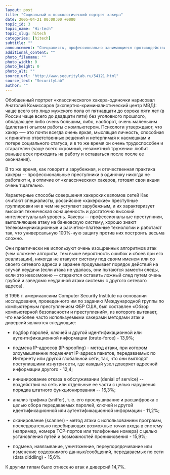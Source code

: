 ```yaml
---
layout: post
title: "Социальный и психологический портрет хакера"
date: 2005-04-21 00:00:00 +0000
topic_id: 3
topic_name: "Hi-tech"
topic_slug: hitech
categories: [hitech]
subtitle: ""
announcement: "Специалисты, профессионально занимающиеся противодействием компьютерным преступлениям, совершаемым с помощью телекоммуникационных сетей, подразделяют злоумышленников на хакеров, преступников и вандалов. «Классические» хакеры, как правило, заинтересованы в самом факте прорыва защиты, а не в получении финансовой выгоды (это некий вызов определенной организации или обществу в целом), в то время, как профессиональные преступники, наоборот, ставят своей целью нанесение финансового ущерба, а вандалы характеризуются целенаправленным гневом в отношении определенной организации или всего общества."
additional_content: ""
photo_filename: ""
photo_width: 0
photo_height: 0
photo_alt: ""
source_url: "http://www.securitylab.ru/54121.html"
source_text: "SecurityLab"
author: ""
---
```

Обобщенный портрет «классического» хакера-одиночки нарисовал Анатолий Комиссаров (экспертно-криминалистический центр МВД): чаще всего это лицо мужского пола от пятнадцати до сорока пяти лет (в России чаще всего до двадцати пяти) без уголовного прошлого, обладающее либо очень большим, либо, наоборот, очень маленьким (дилетант) опытом работы с компьютером. Психологи утверждают, что хакер -&mdash; это почти всегда очень яркая, мыслящая личность, способная к принятию ответственных решений и нетерпимая к насмешкам и потере социального статуса, и в то же время он очень трудоспособен и старателен (чаще всего скромный, незаметный труженик: любит раньше всех приходить на работу и оставаться после после ее окончания).

В то же время, как говорит и зарубежная, и отечественная практика хакеры -- профессиональные преступники в одиночку никогда не работают и, в отличие от «классических» хакеров, готовят свои акции очень тщательно.

Характерные способы совершения хакерских взломов сетей Как считают специалисты, российские «хакерские» преступные группировки ни в чем не уступают зарубежным, и их характеризует высокая техническая оснащенность и достаточно высокий интеллектуальный уровень. Хакеры -- профессиональные преступники, выполняющие атаку на банковскую систему, хорошо знают телекоммуникационные и расчетно-платежные технологии и работают так, что универсальную 100%-ную защиту против них построить весьма сложно.

Они практически не используют очень изощренных алгоритмов атак (чем сложнее алгоритм, тем выше вероятность ошибок и сбоев при его реализации), никогда не атакуют систему под своим именем или со своего сетевого адреса и заранее продумывает порядок действий на случай неудачи (если атака не удалась, они пытаются замести следы, если это невозможно -- стараются оставить ложный след путем очень грубой и заведомо неудачной атаки системы с другого сетевого адреса).

В 1996 г. американским Computer Security Institute на основании исследования, проведенного им по заданию Международной группы по компьютерным преступлениям ФБР США, был составлен «Обзор компьютерной безопасности и преступлений», из которого вытекает, что наиболее часто используемыми хакерами методами атак и диверсий являются следующие:

- подбор паролей, ключей и другой идентификационной или аутентификационной информации (brute-force) - 13,9%;

- подмена IP-адресов (IP-spoofing) - метод атаки, при котором злоумышленник подменяет IP-адреса пакетов, передаваемых по Интернету или другой глобальной сети, так, что они выглядят поступившими изнутри сети, где каждый узел доверяет адресной информации другого - 12,4;

- инициирование отказа в обслуживании (denial of service) -- воздействия на сеть или отдельные ее части с целью нарушения порядка штатного функционирования -- 16,3%;

- анализ трафика (sniffer), т. е. его прослушивание и расшифровка с целью сбора передаваемых паролей, ключей и другой идентификационной или аутентификационной информации - 11,2%;

- сканирование (scanner) - метод атаки с использованием программ, последовательно перебирающих возможные точки входа в систему (например, номера TCP-портов или телефонные номера) с целью установления путей и возможностей проникновения - 15,9%;

- подмена, навязывание, уничтожение, переупорядочивание или изменение содержимого данных/сообщений, передаваемых по сети (data diddling) - 15,6%.

К другим типам было отнесено атак и диверсий 14,7%.
